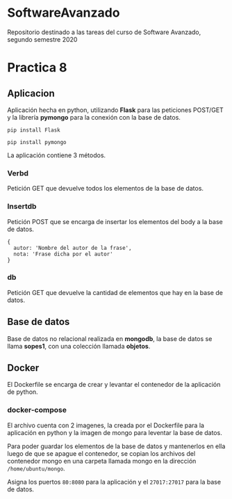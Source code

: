 # SoftwareAvanzado
Repositorio destinado a las tareas del curso de Software Avanzado, segundo semestre 2020
# Practica 8
## Aplicacion
Aplicación hecha en python, utilizando **Flask** para las peticiones POST/GET y la librería **pymongo** para la conexión con la base de datos.
```
pip install Flask
```
```
pip install pymongo
```

La aplicación contiene 3 métodos.
### Verbd
Petición GET que devuelve todos los elementos de la base de datos.
### Insertdb
Petición POST que se encarga de insertar los elementos del body a la base de datos.
```
{
  autor: 'Nombre del autor de la frase',
  nota: 'Frase dicha por el autor'
}
```
### db
Petición GET que devuelve la cantidad de elementos que hay en la base de datos.

## Base de datos
Base de datos no relacional realizada en **mongodb**, la base de datos se llama **sopes1**, con una colección llamada **objetos**.

## Docker
El Dockerfile se encarga de crear y levantar el contenedor de la aplicación de python.

### docker-compose
El archivo cuenta con 2 imagenes, la creada por el Dockerfile para la aplicación en python y la imagen de mongo para leventar la base de datos.

Para poder guardar los elementos de la base de datos y mantenerlos en ella luego de que se apague el contenedor, se copian los archivos del contenedor mongo en una carpeta llamada mongo en la dirección `/home/ubuntu/mongo`.

Asigna los puertos `80:8080` para la aplicación y el `27017:27017` para la base de datos.
